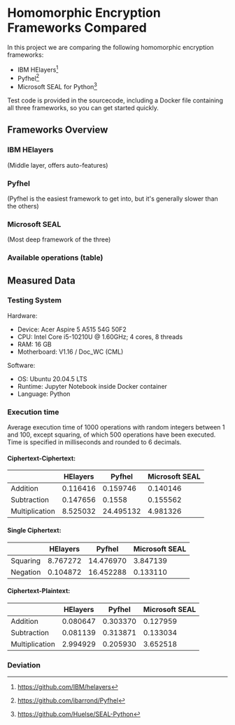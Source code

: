 # Homomorphic Encryption Frameworks Compared

In this project we are comparing the following homomorphic encryption frameworks:
* IBM HElayers[^1]
* Pyfhel[^2]
* Microsoft SEAL for Python[^3]

Test code is provided in the sourcecode, including a Docker file containing all three frameworks, so you can get started quickly.

## Frameworks Overview

### IBM HElayers
(Middle layer, offers auto-features)

### Pyfhel
(Pyfhel is the easiest framework to get into, but it's generally slower than the others)

### Microsoft SEAL
(Most deep framework of the three)

### Available operations (table)

## Measured Data

### Testing System

Hardware:
- Device: Acer Aspire 5 A515 54G 50F2
- CPU: Intel Core i5-10210U @ 1.60GHz; 4 cores, 8 threads
- RAM: 16 GB
- Motherboard: V1.16 / Doc_WC (CML)

Software:
- OS: Ubuntu 20.04.5 LTS
- Runtime: Jupyter Notebook inside Docker container
- Language: Python

### Execution time
Average execution time of 1000 operations with random integers between 1 and 100, except squaring, of which 500 operations have been executed. Time is specified in milliseconds and rounded to 6 decimals.

#### Ciphertext-Ciphertext:

|                       | HElayers  | Pyfhel    | Microsoft SEAL  |
|-----------------------|-----------|-----------|-----------------|
| Addition              | 0.116416  | 0.159746  | 0.140146        |
| Subtraction           | 0.147656  | 0.1558    | 0.155562        |
| Multiplication        | 8.525032  | 24.495132 | 4.981326        |

#### Single Ciphertext:

|                       | HElayers  | Pyfhel    | Microsoft SEAL  |
|-----------------------|-----------|-----------|-----------------|
| Squaring              | 8.767272  | 14.476970 | 3.847139        |
| Negation              | 0.104872  | 16.452288 | 0.133110        |

#### Ciphertext-Plaintext:

|                       | HElayers  | Pyfhel    | Microsoft SEAL  |
|-----------------------|-----------|-----------|-----------------|
| Addition              | 0.080647  | 0.303370  | 0.127959        |
| Subtraction           | 0.081139  | 0.313871  | 0.133034        |
| Multiplication        | 2.994929  | 0.205930  | 3.652518        |


### Deviation


[^1]: https://github.com/IBM/helayers
[^2]: https://github.com/ibarrond/Pyfhel
[^3]: https://github.com/Huelse/SEAL-Python
